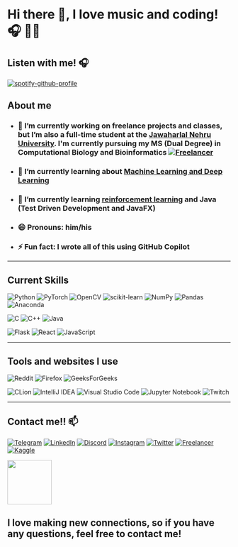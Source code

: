 <!--
**M4Marvin/M4Marvin** is a ✨ _special_ ✨ repository because its `README.md` (this file) appears on your GitHub profile.

Here are some ideas to get you started:

- 🔭 I’m currently working on ...
- 🌱 I’m currently learning ...
- 👯 I’m looking to collaborate on ...
- 🤔 I’m looking for help with ...
- 💬 Ask me about ...
- 📫 How to reach me: ...
- 😄 Pronouns: ...
- ⚡ Fun fact: ...
-->

# Hi there 👋, I love music and coding! :headphones: 👨‍💻

## Listen with me! 🎧

[![spotify-github-profile](https://spotify-github-profile.vercel.app/api/view?uid=31m5lqcfqijwgzxofbsmhrfredke&cover_image=true&theme=novatorem&bar_color=53b14f&bar_color_cover=false)](https://spotify-github-profile.vercel.app/api/view?uid=31m5lqcfqijwgzxofbsmhrfredke&redirect=true)

## About me

- ### 🔭 I’m currently working on freelance projects and classes, but I’m also a full-time student at the [Jawaharlal Nehru University](www.jnu.ac.in). I'm currently pursuing my MS (Dual Degree) in Computational Biology and Bioinformatics [![Freelancer](https://img.shields.io/badge/Freelancer-29B2FE?style=for-the-badge&logo=Freelancer&logoColor=white)](https://www.freelancer.in/u/MarvinPrakash)

- ### 🌱 I’m currently learning about [Machine Learning and Deep Learning](https://www.kaggle.com/m4marvin)

- ### 🌱 I’m currently learning [reinforcement learning](https://github.com/huggingface/deep-rl-class) and Java (Test Driven Development and JavaFX)

- ### 😄 Pronouns: him/his

- ### ⚡ Fun fact: I wrote all of this using GitHub Copilot

---

## Current Skills

![Python](https://img.shields.io/badge/python-3670A0?style=for-the-badge&logo=python&logoColor=ffdd54)
![PyTorch](https://img.shields.io/badge/PyTorch-%23EE4C2C.svg?style=for-the-badge&logo=PyTorch&logoColor=white)
![OpenCV](https://img.shields.io/badge/opencv-%23white.svg?style=for-the-badge&logo=opencv&logoColor=white)
![scikit-learn](https://img.shields.io/badge/scikit--learn-%23F7931E.svg?style=for-the-badge&logo=scikit-learn&logoColor=white)
![NumPy](https://img.shields.io/badge/numpy-%23013243.svg?style=for-the-badge&logo=numpy&logoColor=white)
![Pandas](https://img.shields.io/badge/pandas-%23150458.svg?style=for-the-badge&logo=pandas&logoColor=white)
![Anaconda](https://img.shields.io/badge/Anaconda-%2344A833.svg?style=for-the-badge&logo=anaconda&logoColor=white)

![C](https://img.shields.io/badge/c-%2300599C.svg?style=for-the-badge&logo=c&logoColor=white)
![C++](https://img.shields.io/badge/c++-%2300599C.svg?style=for-the-badge&logo=c%2B%2B&logoColor=white)
![Java](https://img.shields.io/badge/java-%23ED8B00.svg?style=for-the-badge&logo=java&logoColor=white)

![Flask](https://img.shields.io/badge/flask-%23000.svg?style=for-the-badge&logo=flask&logoColor=white)
![React](https://img.shields.io/badge/react-%2320232a.svg?style=for-the-badge&logo=react&logoColor=%2361DAFB)
![JavaScript](https://img.shields.io/badge/javascript-%23323330.svg?style=for-the-badge&logo=javascript&logoColor=%23F7DF1E)

---

## Tools and websites I use

![Reddit](https://img.shields.io/badge/Reddit-%23FF4500.svg?style=for-the-badge&logo=Reddit&logoColor=white)
![Firefox](https://img.shields.io/badge/Firefox-FF7139?style=for-the-badge&logo=Firefox-Browser&logoColor=white)
![GeeksForGeeks](https://img.shields.io/badge/GeeksforGeeks-gray?style=for-the-badge&logo=geeksforgeeks&logoColor=35914c)

![CLion](https://img.shields.io/badge/CLion-black?style=for-the-badge&logo=clion&logoColor=white)
![IntelliJ IDEA](https://img.shields.io/badge/IntelliJIDEA-000000.svg?style=for-the-badge&logo=intellij-idea&logoColor=white)
![Visual Studio Code](https://img.shields.io/badge/Visual%20Studio%20Code-0078d7.svg?style=for-the-badge&logo=visual-studio-code&logoColor=white)
![Jupyter Notebook](https://img.shields.io/badge/jupyter-%23FA0F00.svg?style=for-the-badge&logo=jupyter&logoColor=white)
![Twitch](https://img.shields.io/badge/Twitch-9347FF?style=for-the-badge&logo=twitch&logoColor=white)

---

## Contact me!! 📫

[![Telegram](https://img.shields.io/badge/Telegram-2CA5E0?style=for-the-badge&logo=telegram&logoColor=white)](https://t.me/M4Marvin)
[![LinkedIn](https://img.shields.io/badge/LinkedIn-%230077B5.svg?style=for-the-badge&logo=linkedin&logoColor=white)](https://www.linkedin.com/in/marvin-p-688a12132/)
[![Discord](https://img.shields.io/badge/%3CServer%3E-%237289DA.svg?style=for-the-badge&logo=discord&logoColor=white)](discordapp.com/users/DishWasher#3078)
[![Instagram](https://img.shields.io/badge/Instagram-%23E1306C.svg?style=for-the-badge&logo=instagram&logoColor=white)](https://www.instagram.com/marvin_prakash/)
[![Twitter](https://img.shields.io/badge/Twitter-%2355ACEE.svg?style=for-the-badge&logo=twitter&logoColor=white)](https://twitter.com/PrakashMarvin)
[![Freelancer](https://img.shields.io/badge/Freelancer-29B2FE?style=for-the-badge&logo=Freelancer&logoColor=white)](https://www.freelancer.in/u/MarvinPrakash)
[![Kaggle](https://img.shields.io/badge/Kaggle-%23F7931E.svg?style=for-the-badge&logo=kaggle&logoColor=white)](https://www.kaggle.com/m4marvin)

<img src="https://media.giphy.com/media/LnQjpWaON8nhr21vNW/giphy.gif#thumbnail" width="100" height="100">

## **I love making new connections, so if you have any questions, feel free to contact me!**

